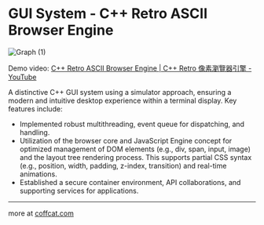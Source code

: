 # GUI System - C++ Retro ASCII Browser Engine

![Graph (1)](https://github.com/IIIHSUAN/myWINDOWS/assets/53747303/807bad4f-5d32-4ecf-885f-f155b2f2db35)

Demo video: [C++ Retro ASCII Browser Engine | C++ Retro 像素瀏覽器引擎 - YouTube](https://www.youtube.com/watch?v=RFosePU5LI8&ab_channel=shibacookie)

A distinctive C++ GUI system using a simulator approach, ensuring a modern and intuitive desktop experience within a terminal display. Key features include:
 - Implemented robust multithreading, event queue for dispatching, and handling.
 - Utilization of the browser core and JavaScript Engine concept for optimized management of DOM elements (e.g., div, span, input, image) and the layout tree rendering process. This supports partial CSS syntax (e.g., position, width, padding, z-index, transition) and real-time animations.
 - Established a secure container environment, API collaborations, and supporting services for applications.

---

more at [coffcat.com](https://coffcat.com)
